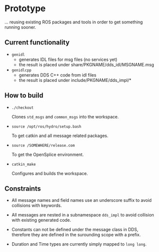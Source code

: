 Prototype
=========

... reusing existing ROS packages and tools in order to get something running sooner.

Current functionality
---------------------

* `genidl`
  * generates IDL files for msg files (no services yet)
  * the result is placed under share/PKGNAME/dds_idl/MSGNAME.msg
* `genidlcpp`
  * generates DDS C++ code from idl files
  * the result is placed under include/PKGNAME/dds_impl/*

How to build
------------

* `./checkout`

  Clones `std_msgs` and `common_msgs` into the workspace.

* `source /opt/ros/hydro/setup.bash`

  To get catkin and all message related packages.

* `source /SOMEWHERE/release.com`

  To get the OpenSplice environment.

* `catkin_make`

  Configures and builds the workspace.

Constraints
-----------

* All message names and field names use an underscore suffix to avoid collisions with keywords.

* All messages are nested in a subnamespace `dds_impl` to avoid collision with existing generated code.

* Constants can not be defined under the message class in DDS, therefore they are defined in the surounding scope with a prefix.

* Duration and Time types are currently simply mapped to `long long`.
